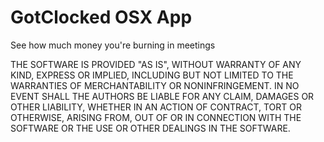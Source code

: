 GotClocked OSX App
==========

See how much money you're burning in meetings

THE SOFTWARE IS PROVIDED "AS IS", WITHOUT WARRANTY OF ANY KIND,
EXPRESS OR IMPLIED, INCLUDING BUT NOT LIMITED TO THE WARRANTIES OF
MERCHANTABILITY OR NONINFRINGEMENT.
IN NO EVENT SHALL THE AUTHORS BE LIABLE FOR ANY CLAIM, DAMAGES OR
OTHER LIABILITY, WHETHER IN AN ACTION OF CONTRACT, TORT OR OTHERWISE,
ARISING FROM, OUT OF OR IN CONNECTION WITH THE SOFTWARE OR THE USE OR
OTHER DEALINGS IN THE SOFTWARE.